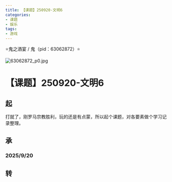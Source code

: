 ```yaml
---
title: 【课题】250920-文明6
categories:
- 课题
- 娱乐
tags:
- 游戏
---
```


⭐鬼之酒宴 / 鬼（pid：63062872）⭐

![63062872_p0.jpg](https://byyw-oss1.oss-cn-hangzhou.aliyuncs.com/img/2025/09/20-8b18d35e678c17a1b1f1de5f9cf14f11-63062872_p0.jpg.webp)

# 【课题】250920-文明6

## 起

打就了，刚罗马宗教胜利，玩的还是有点蒙，所以起个课题，对各要素做个学习记录整理。

## 承

### 2025/9/20





## 转

